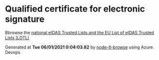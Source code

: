 # Qualified certificate for electronic signature 
 Bbrowse the [national eIDAS Trusted Lists and the EU List of eIDAS Trusted Lists (LOTL)](https://webgate.ec.europa.eu/tl-browser/#/) 
 
 
Generated at **Tue 06/01/2021  0:04:03.82** by [node-tl-browse](https://github.com/ymedlop/node-tl-browser) using Azure Devops 
